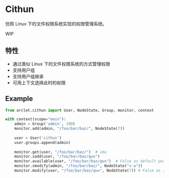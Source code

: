 # Cithun

仿照 Linux 下的文件权限系统实现的权限管理系统。

WIP

## 特性

- 通过类似 Linux 下的文件权限系统的方式管理权限
- 支持用户组
- 支持用户组继承
- 可用上下文选择此时的权限

## Example

```python
from arclet.cithun import User, NodeState, Group, monitor, context

with context(scope="main"):
    admin = Group('admin', 100)
    monitor.add(admin, "/foo/bar/baz/", NodeState(7))
    
    user = User('cithun')
    user.groups.append(admin)
    
    monitor.get(user, "/foo/bar/baz/")  # vma
    monitor.sadd(user, "/foo/bar/baz/qux")
    monitor.available(user, "/foo/bar/baz/qux")  # False as default perm of qux is vm-
    monitor.smodify(admin, "/foo/bar/baz/", NodeState("v-a"))
    monitor.modify(user, "/foo/bar/baz/qux", NodeState(7)) # False as /baz/ is not modifiable
```